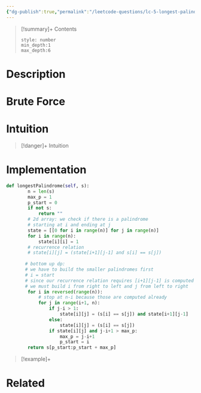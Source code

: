 ```yaml
---
{"dg-publish":true,"permalink":"/leetcode-questions/lc-5-longest-palindromic-substring/","title":"LC 5. Longest Palindromic Substring","tags":["lc-medium","dp"]}
---
```



>[!summary]+ Contents
>```toc
>style: number
>min_depth:1
>max_depth:6
>```

# Description

# Brute Force
# Intuition

>[!danger]+ Intuition

# Implementation
```python
def longestPalindrome(self, s):
        n = len(s)
        max_p = 1
        p_start = 0
        if not s:
            return ""
        # 2d array: we check if there is a palindrome
        # starting at i and ending at j
        state = [[0 for i in range(n)] for j in range(n)]
        for i in range(n):
            state[i][i] = 1 
        # recurrence relation
        # state[i][j] = (state[i+1][j-1] and s[i] == s[j])
        
       # bottom up dp: 
       # we have to build the smaller palindromes first
       # i = start
       # since our recurrence relation requires [i+1][j-1] is computed
       # we must build i from right to left and j from left to right
        for i in reversed(range(n)):
            # stop at n-i because those are computed already
            for j in range(i+1, n):
                if j-i > 1:
                    state[i][j] = (s[i] == s[j]) and state[i+1][j-1]
                else:
                    state[i][j] = (s[i] == s[j])
                if state[i][j] and j-i+1 > max_p:
                    max_p = j-i+1
                    p_start = i
        return s[p_start:p_start + max_p]
```

>[!example]+ 


# Related
